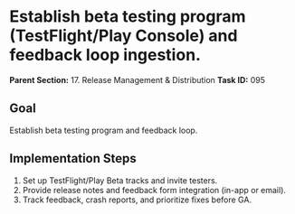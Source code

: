 # Establish beta testing program (TestFlight/Play Console) and feedback loop ingestion.

**Parent Section:** 17. Release Management & Distribution
**Task ID:** 095

## Goal
Establish beta testing program and feedback loop.

## Implementation Steps
1. Set up TestFlight/Play Beta tracks and invite testers.
2. Provide release notes and feedback form integration (in-app or email).
3. Track feedback, crash reports, and prioritize fixes before GA.
